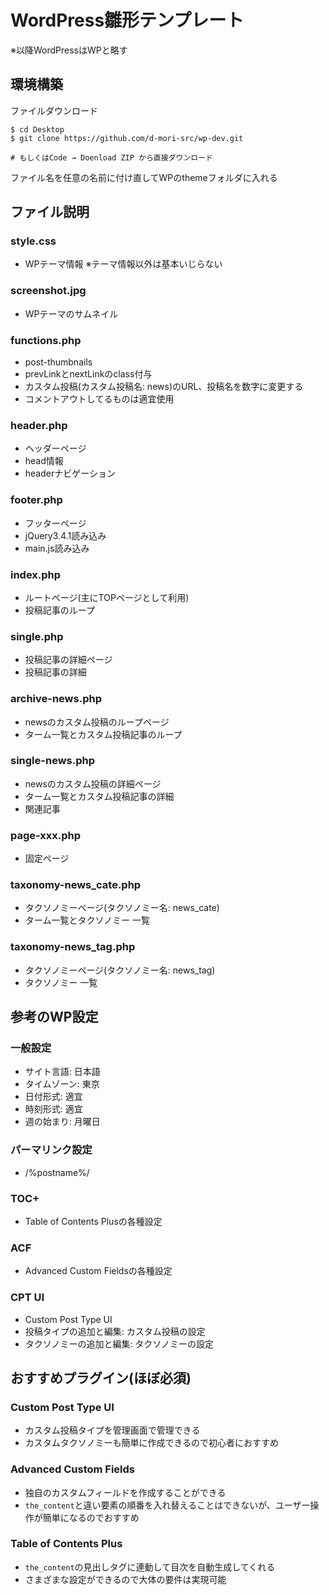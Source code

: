 # WordPress雛形テンプレート
※以降WordPressはWPと略す

## 環境構築

ファイルダウンロード
```
$ cd Desktop
$ git clone https://github.com/d-mori-src/wp-dev.git

# もしくはCode → Doenload ZIP から直接ダウンロード
```

ファイル名を任意の名前に付け直してWPのthemeフォルダに入れる

## ファイル説明

### style.css
- WPテーマ情報
※テーマ情報以外は基本いじらない

### screenshot.jpg
- WPテーマのサムネイル

### functions.php
- post-thumbnails
- prevLinkとnextLinkのclass付与
- カスタム投稿(カスタム投稿名: news)のURL、投稿名を数字に変更する
- コメントアウトしてるものは適宜使用

### header.php
- ヘッダーページ
- head情報
- headerナビゲーション

### footer.php
- フッターページ
- jQuery3.4.1読み込み
- main.js読み込み

### index.php
- ルートページ(主にTOPページとして利用)
- 投稿記事のループ

### single.php
- 投稿記事の詳細ページ
- 投稿記事の詳細

### archive-news.php
- newsのカスタム投稿のループページ
- ターム一覧とカスタム投稿記事のループ

### single-news.php
- newsのカスタム投稿の詳細ページ
- ターム一覧とカスタム投稿記事の詳細
- 関連記事

### page-xxx.php
- 固定ページ

### taxonomy-news_cate.php
- タクソノミーページ(タクソノミー名: news_cate)
- ターム一覧とタクソノミー 一覧

### taxonomy-news_tag.php
- タクソノミーページ(タクソノミー名: news_tag)
- タクソノミー 一覧

## 参考のWP設定

### 一般設定
- サイト言語: 日本語
- タイムゾーン: 東京
- 日付形式: 適宜
- 時刻形式: 適宜
- 週の始まり: 月曜日

### パーマリンク設定
- /%postname%/

### TOC+
- Table of Contents Plusの各種設定

### ACF
- Advanced Custom Fieldsの各種設定

### CPT UI
- Custom Post Type UI
- 投稿タイプの追加と編集: カスタム投稿の設定
- タクソノミーの追加と編集: タクソノミーの設定

## おすすめプラグイン(ほぼ必須)

### Custom Post Type UI
- カスタム投稿タイプを管理画面で管理できる
- カスタムタクソノミーも簡単に作成できるので初心者におすすめ

### Advanced Custom Fields
- 独自のカスタムフィールドを作成することができる
- `the_content`と違い要素の順番を入れ替えることはできないが、ユーザー操作が簡単になるのでおすすめ

### Table of Contents Plus
- `the_content`の見出しタグに連動して目次を自動生成してくれる
- さまざまな設定ができるので大体の要件は実現可能
